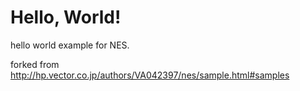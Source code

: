 # Hello, World!

hello world example for NES.

forked from http://hp.vector.co.jp/authors/VA042397/nes/sample.html#samples
